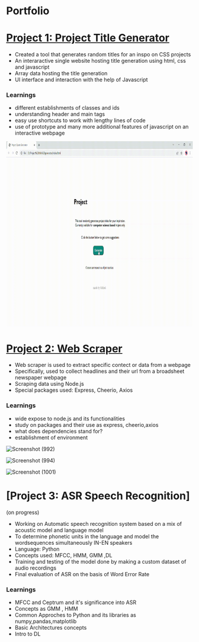 # Portfolio

# [Project 1: Project Title Generator](https://github.com/bibhutirajbhandari/Project-Title-Generator) 
* Created a tool that generates random titles for an inspo on CSS projects
* An interaractive single website hosting title generation using html, css and javascript 
* Array data hosting the title generation
* UI interface and interaction with the help of Javascript 

### Learnings
* different establishments of classes and ids 
* understanding header and main tags 
* easy use shortcuts to work with lengthy lines of code
* use of prototype and many more additional features of javascript on an interactive webpage

<img src="https://github.com/bibhutirajbhandari/Bibhuti_Portfolio/blob/main/GIF-Project%20Title%20Generator/GIF-Project%20Quote%20Generator%20.gif" width="800" height="500" />


# [Project 2: Web Scraper](https://github.com/bibhutirajbhandari/Bibhuti_Portfolio/tree/main/Web-%20Scraper) 
* Web scraper is used to extract specific contect or data from a webpage 
* Specifically, used to collect headlines and their url from a broadsheet newspaper webpage
* Scraping data using Node.js 
* Special packages used: Express, Cheerio, Axios

### Learnings
* wide expose to node.js and its functionalities
* study on packages and their use as express, cheerio,axios
* what does dependencies stand for?
* establishment of environment 

![Screenshot (992)](https://user-images.githubusercontent.com/66860263/156218136-5f59177b-8029-46a6-99ad-fe23d77e8ebc.png) 

![Screenshot (994)](https://user-images.githubusercontent.com/66860263/156218416-45b1ef86-5630-468c-b7be-f7251033d3db.png)

![Screenshot (1001)](https://user-images.githubusercontent.com/66860263/156218496-a1cd34d8-3130-4627-94fc-6ece02a6edd6.png)

# [Project 3: ASR Speech Recognition]
(on progress)

* Working on Automatic speech recognition system based on a mix of acoustic model and language model 
* To determine phonetic units in the language and model the wordsequences simultaneously IN-EN speakers
* Language: Python 
* Concepts used: MFCC, HMM, GMM ,DL
* Training and testing of the model done by making a custom dataset of audio recordings 
* Final evaluation of ASR on the basis of Word Error Rate

### Learnings
* MFCC and Ceptrum and it's significance into ASR 
* Concepts as GMM , HMM
* Common Approches to Python and its libraries as numpy,pandas,matplotlib
* Basic Architectures concepts 
* Intro to DL



